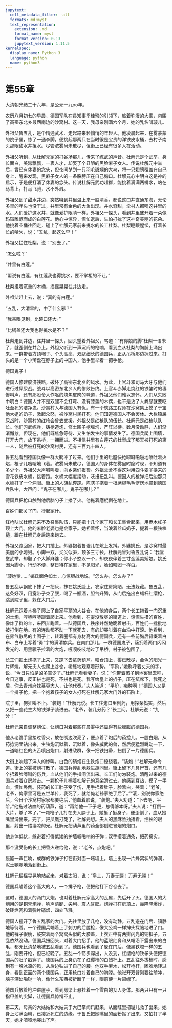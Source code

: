 ```yaml
---
jupytext:
  cell_metadata_filter: -all
  formats: md:myst
  text_representation:
    extension: .md
    format_name: myst
    format_version: 0.13
    jupytext_version: 1.11.5
kernelspec:
  display_name: Python 3
  language: python
  name: python3
---
```

# 第55章 

大清朝光绪二十六年，是公元一九oo年。 

农历八月初七的早晨，德国军队在县知事季桂玢的引领下，趁着弥漫的大雾，包围了高密东北乡最西南边的沙窝村。这一天，我母亲刚满六个月，她的乳名叫璇儿。 

外祖父鲁五乱，是个精通武术、走起路来轻悄悄的年轻人。他凌晨起来，在雾蒙蒙的院子里，练了一通拳脚，便挑起那两只在当时很是宝贵的洋铁皮水桶，去村子南头那眼甜水井担水。尽管浓雾尚未散尽，但街上已经有很多人在活动。 

外祖父听到，从杜解元家的打谷场那儿，传来了练武的声音。杜解元是个武举，身长面白，美髯飘飘，一表人才，却娶了个丑陋的黑脸麻子女人。传说杜解元中举后，曾经有休妻的念头，但夜间梦到一只羽毛斑斓的大鸟，将一只翅膀覆盖在自己身上，醒来发现，黑麻子女人的一条胳膊压在自己胸口。杜解元心中明白这是神的启示，于是便打消了休妻的念头。传说杜解元武功超群，能挑着满满两桶水，站在马背上，打马飞驰，水不外溅。 

外祖父到了甜水井边，突然嗅到井里溢上来一股清香。都说这口井直通东海，无论多旱的年头也没干过，井里常有金色的大鱼出现。井水奇甜，全村人都喝这井里的水。人们爱护这水井，就像爱护眼睛一样。外祖父一探头，看到井里盛开着一朵像玛瑙雕琢而成的白莲花。他心中惊异，慌忙退后，生怕打扰了这神奇美丽的花朵。他挑着空桶往回走，碰上了杜解元家前来挑水的长工杜梨。杜梨睡眼惺忪，打着长长的哈欠，说：“五乱，起这么早！” 

外祖父拦住杜梨，说：“别去了。” 

“怎么啦？” 

“井里有白莲。” 

“甭说有白莲，有红莲我也得挑水，要不掌柜的不让。” 

杜梨担着沉重的木桶，摇摇晃晃往井边走。 

外祖父赶上去，说：“真的有白莲。” 

“五乱，大清早的，中了什么邪？” 

“我亲眼见到，比碗口还大。” 

“比锅盖还大我也得挑水是不？” 

杜梨走到井边，往井里一探头，回头望着外祖父，骂道：“有你娘的脚”杜梨一语未了，就歪倒在井台上。外祖父听到一声沉闷的枪响，看到血从杜梨的胸脯上涌出来。一群带着方顶帽子、个头高高、双腿细长的德国兵，正从吊桥那边拥过来。打头的是一个小辫盘在脖子上的中国人，他手里举着一把手枪。 

德国鬼子！ 

德国人修建胶济铁路，破坏了高密东北乡的风水。为此，上官斗和司马大牙与他们进行过屎尿战。战斗以高密东北乡人的惨败告终。上官斗赤脚走烧红的铁鏊时的凄惨叫声，还有那股令人作呕的烧焦皮肉的味道，外祖父他们难以忘怀。人们从失败中明白：德国人并不是双腿不会打弯、没有膝盖的木偶，也不是沾了人粪尿就要呕吐至死的洁净鬼。沙窝村人与德国人有仇。有一个筑路工程师在沙窝集上摸了于宝他大姐的奶子，激起众怒，被沙窝村民打死。他们知道德国人不会罢休。大栏镇屎尿战时，沙窝村的红枪会曾去支援。外祖父是红枪队的伍长。杜解元是红枪队队长。他们习武练兵，铸枪造炮，修土围子挖壕沟，严阵以待。数月没动静，人们渐渐懈怠。但现在，他们既焦急等待、又生怕发生的事情发生了。德国兵爬上围墙，打开大门，放下吊桥，一拥而进。不相信井里有白莲花的杜梨成了那天被打死的第一人，随后被打死的沙窝村民，还有三百九十四人。 

鲁五乱看到德国兵像一群大鹤冲了过来。他们手里的后膛快枪噼噼啪啪地喷吐着火焰，枪子儿嗖嗖地飞着。浓雾尚未散尽，德国人的身体在雾里时隐时现，不知道有多少个。外祖父大声喊叫着，向乡亲们报警。外祖父舍不得这对用四斗麦子换来的雪花铁皮水桶，挑着跑。水桶大幅度摆动，吱扭扭乱叫。德国人的枪弹把后边那只水桶打了一个洞眼。街上的人胡乱奔跑。陈瞎子拖着一根磨棍毛毛愣愣地撞到德国兵队中，大声问：“鬼子在哪儿，鬼子在哪儿？” 

德国兵把枪口触到他后脑勺子上搂了火。他拖着磨棍倒在地上。 

百姓们都关了门，抄起家什。 

红枪队长杜解元来不及召集队伍，只能把十几个家丁和长工集合起来，用枣木杠子顶上大门。他的麻脸老婆也是会家子。她袒着怀，当浪着丝瓜奶子，提着一根铁棒槌，跟在杜解元身后跑来跑去。 

外祖父跑回家，把大门插上。外婆抱着鲁璇儿在炕上发抖。外婆姚氏，是沙窝村最美丽的小媳妇。小脚一双，尖尖似笋，顶多三寸长。杜解元曾对鲁五乱说：“我堂堂武举，却娶了个大脚麻婆；你小子憨汉一个，却夜夜伴着三寸金莲美娇娘。姚氏因为脚小，行动不便，整日待在家里，不见阳光，脸如粉团一样白。 

“璇她爹……”姚氏面色如土，心惊胆战地说，“怎么办，怎么办？” 

鲁五乱从锅底下抹了一把灰，抹在姚氏脸上。农家住房简陋，无法躲藏。鲁五乱，这条好汉，用宽带子束了腰，喝了一瓶酒，胆气升腾，从门后拖出白蜡杆红缨枪，跳到院子里，躲在大门后。 

杜解元踩着木梯子爬上了自家平顶的大谷仓。在他的身后，两个长工拖着一门沉重的土炮，哼哧哼哧跟着爬上来。他看到，在雾没散尽的街道上，惊慌失措的百姓，像炸了群的羊，来回奔跑着。一队德国兵，秩序井然地跪着射击，百姓们一批批地被打倒在地。有的连动都不动一下就死去，有的却哭叫着在血泊中打滚。他看到，在雾气散尽的土围子上，转着圈都有身材高大的德国兵，还有一些前胸后背缀着白布、白布上写着“勇”字的满清旗兵。在南门那儿，一群德国鬼子，簇拥着两门闪闪发光的、用黑骡子拉着的大炮，嘎嘎吱吱地过了吊桥。村子被包围了。 

长工们把土炮拖了上来，又跑下去拿药葫芦。粮仓顶上，雾已散尽，金色的阳光一片辉煌。解元夫人也爬上谷仓，老练地观察着形势。“平阶，”她称呼着丈夫的字，说，“今日只怕是凶多吉少了。”杜解元看看妻子，说：“你带着孩子到地窖里去吧，今日这事，反正拼也是死，不拼也是死。我写给皇上的折子，压在炕席下，我死之后，你去青州府找慕容大人，让他代奏。”夫人笑道：“平阶，痴种啊！”德国人又是一个排子枪，把一个抱着孩子的女人打死在杜解元家大门外的石阶上。 

院子里，狗狂叫不止。“装炮！”杜解元说。长工往炮口里倒药，用探条捣实，然后又把一些花生大的铁弹子装进去。“老爷，装几分药？”长工问。杜解元说：“九分！” 

杜解元亲自调整炮位，让炮口对着那些在晨雾中还显得有些朦胧的德国兵。 

他从老婆手里接过香火，放在嘴边吹亮了，便点着了炮后的药捻儿。一股白烟，从药捻洞里钻出来。生铁炮沉默着，沉默着，像头威武的兽，然后便猛烈跳动一下，一道暗红色的火舌喷出炮口，射进敌群，像一把铁扫帚，扫倒了一片德国兵。 

大街上响起了洋人的惨叫。白色的硝烟在生铁炮口缭绕着。“装炮！”杜解元命令道。街上的雾被炮打散了，德国兵惶乱地躲进胡同里。街上留下几具尸首，还有几个捂着脸嚎叫的伤兵，血从他们的手指间流出来。长工们匆匆装炮。清醒过来的德国兵对着仓房射击。一颗枪子儿擦着杜解元的耳朵滑过去。他感到耳热，摸了一手血，慌忙卧倒。装药的长工肚子受了伤，用手捂着肚子，脸煞白，哭着：“老爷，老爷，俺家里可是五世单传，我死了，就给俺老孙家绝了后了。”“滚，别说你家绝后，今日个沙窝村家家都要绝后，”他血着脸说，“装炮。”夫人劝道：“下去吧，平阶。”他拖过沾血的药葫芦，道：“再给他一下子吧，总得够本呀。”夫人说：“打倒一大片，够了本了。”一颗枪子儿打在夫人脖子上，她挺了挺身子，便歪倒了，血从她嘴里涌出来。完了，把凤凰打死了，杜解元想。夫人的黑麻脸抽搐着，细长的眼里，射出一缕凄凉的光。杜解元把葫芦里的药全部倒进冒烟的炮口。 

他身体低伏，躲避着打得低矮的护墙噼啪响的子弹；双手攥着通条，把药捣实。 

那个没受伤的长工把香火递给他，说：“老爷，点炮吧。” 

轰隆一声巨响，成群的铁弹子打在街对面一堵墙上。墙上出现一片蜂窝状的弹洞，泥土唰唰地落到街上。 

杜解元摇摇晃晃地站起来，对着太阳，说：“皇上，万寿无疆！万寿无疆！” 

德国兵瞄着这个高大的人，一个排子枪，便把他打下谷仓去了。 

这时，德国人的两门大炮，也对着杜解元家高大的瓦屋，先后开了火。德国人的大炮用的是铜壳炮弹，响声清脆、尖利、震人耳膜。炮弹打在房顶上，轰隆隆爆炸，破砖烂瓦和着弹片硝烟，四处飞溅。 

德国人撞开了鲁五乱家的大门。先往里放了几枪，没有动静。五乱避在门后、镇静地等待着。一个德国兵端着上了刺刀的后膛枪，像大公鸡一样抻头探脑地进了门。他的裤子很瘦，鼓突着两个窝窝头似的大膝盖，上衣正中有两排闪光的铜扣子。五乱依然没动。德国兵扭回头，对着大门招手。他的蓝眼红鼻和从帽沿下露出来的白毛，都无比清楚地被五乱看到了。德国兵也看到了躲在门后，像黑铁塔一样的五乱，刚要开枪，但已经晚了。五乱一个箭步蹿出，人没到，红缨枪的铁矛头便把德国兵的肚子戳穿了。德国兵的上身趴在了红缨枪的白蜡杆上。五乱往外拔枪时，感到有一股冰凉的风，从后边钻进了自己的腰。他双手麻木，松开枪杆，困难地转过身，看到正面的两个德国兵，正用枪口对着自己的胸膛。他张开双臂刚要往前冲，脑子深处啪哒一响，像什么东西被折断了一样，眼前便一片碧绿了。 

德国兵放着枪冲进屋子，看到房梁上悬挂着一个雪白的女人身体。那两只只有一只指甲盖的尖脚，让德国兵惊愕不止。 

第二天，母亲的大姑姑和大姑夫于大巴掌闻讯赶来，从面缸里把璇儿救了出来。她身上沾满面粉，已接近死亡的边缘。于鲁氏把她嘴里的面粉抠了出来，又拍打了半天，她才喑哑地哭出了声。 

